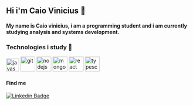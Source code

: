 ## Hi i'm Caio Vinicius 👋 

#### My name is Caio vinicius, i am a programming student and i am currently studying analysis and systems development.

### Technologies i study 🚀
<div class="row">
 <img src="https://cdn.svgporn.com/logos/javascript.svg" alt="javascript" width="35" height="35"/>
 <img src="https://cdn.svgporn.com/logos/git-icon.svg" alt="git" width="40" height="40"/>
 <img src="https://cdn.svgporn.com/logos/nodejs-icon.svg" alt="nodejs" width="40" height="40"/>
 <img src="https://img.icons8.com/color/452/mongodb.png" alt="mongodb" width="40" height="40"/>
 <img src="https://cdn.svgporn.com/logos/react.svg" alt="react" width="40" height="40"/>
 <img src="https://img.icons8.com/color/452/typescript.png" alt="typescript" width="40" height="40"/> 
</div>

#### Find me 
[![Linkedin Badge](https://img.shields.io/badge/-LinkedIn-blue?style=flat-square&logo=Linkedin&logoColor=white&link=https://www.linkedin.com/in/caio-vinicius-275b6a199/)](https://www.linkedin.com/in/caio-vinicius-275b6a199/)






<!--
**caiov13/caiov13** is a ✨ _special_ ✨ repository because its `README.md` (this file) appears on your GitHub profile.

Here are some ideas to get you started:

- 🔭 I’m currently working on ...
- 🌱 I’m currently learning ...
- 👯 I’m looking to collaborate on ...
- 🤔 I’m looking for help with ...
- 💬 Ask me about ...
- 📫 How to reach me: ...
- 😄 Pronouns: ...
- ⚡ Fun fact: ...
-->
